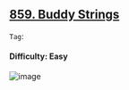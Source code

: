 ## [859. Buddy Strings](https://leetcode.com/problems/buddy-strings/)

```Tag```:

#### Difficulty: Easy

![image](https://github.com/quananhle/Python/assets/35042430/0fc44eca-185a-4602-9a72-8db656d0e21a)
